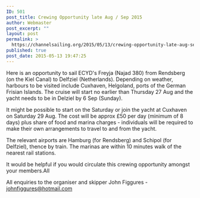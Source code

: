 ```yaml
---
ID: 501
post_title: Crewing Opportunity late Aug / Sep 2015
author: Webmaster
post_excerpt: ""
layout: post
permalink: >
  https://channelsailing.org/2015/05/13/crewing-opportunity-late-aug-sep-2015/
published: true
post_date: 2015-05-13 19:47:25
---
```

Here is an opportunity to sail ECYD's Freyja (Najad 380) from Rendsberg (on the Kiel Canal) to Delfziel (Netherlands).
Depending on weather, harbours to be visited include Cuxhaven, Helgoland, ports of the German Frisian Islands.
The cruise will start no earlier than Thursday 27 Aug and the yacht needs to be in Delziel by 6 Sep (Sunday).

It might be possible to start on the Saturday or join the yacht at Cuxhaven on Saturday 29 Aug.
The cost will be approx £50 per day (minimum of 8 days) plus share of food and marina charges - individuals will be required to make their own arrangements to travel to and from the yacht.

The relevant airports are Hamburg (for Rendsberg) and Schipol (for Delfziel), thence by train. The marinas are within 10 minutes walk of the nearest rail stations.

It would be helpful if you would circulate this crewing opportunity amongst your members.All

All enquiries to the organiser and skipper John Figgures - <a href="mailto:johnfiggures@hotmail.com">johnfiggures@hotmail.com</a>